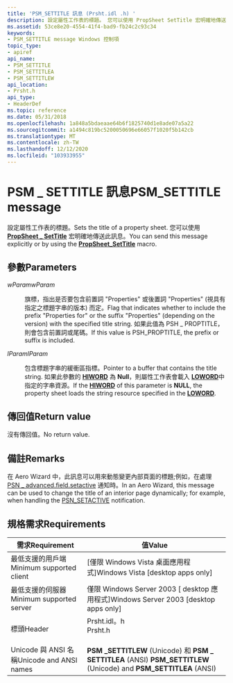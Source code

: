 ```yaml
---
title: 'PSM_SETTITLE 訊息 (Prsht.idl .h) '
description: 設定屬性工作表的標題。 您可以使用 PropSheet SetTitle 宏明確地傳送此訊息 \_ 。
ms.assetid: 53ce8e20-4554-41f4-bad9-fb24c2c93c34
keywords:
- PSM_SETTITLE message Windows 控制項
topic_type:
- apiref
api_name:
- PSM_SETTITLE
- PSM_SETTITLEA
- PSM_SETTITLEW
api_location:
- Prsht.h
api_type:
- HeaderDef
ms.topic: reference
ms.date: 05/31/2018
ms.openlocfilehash: 1a848a5bdaeaae64b6f1825740d1e8ade07a5a22
ms.sourcegitcommit: a1494c819bc5200050696e66057f1020f5b142cb
ms.translationtype: MT
ms.contentlocale: zh-TW
ms.lasthandoff: 12/12/2020
ms.locfileid: "103933955"
---
```

# <a name="psm_settitle-message"></a><span data-ttu-id="4cc54-105">PSM \_ SETTITLE 訊息</span><span class="sxs-lookup"><span data-stu-id="4cc54-105">PSM\_SETTITLE message</span></span>

<span data-ttu-id="4cc54-106">設定屬性工作表的標題。</span><span class="sxs-lookup"><span data-stu-id="4cc54-106">Sets the title of a property sheet.</span></span> <span data-ttu-id="4cc54-107">您可以使用 [**PropSheet \_ SetTitle**](/windows/desktop/api/Prsht/nf-prsht-propsheet_settitle) 宏明確地傳送此訊息。</span><span class="sxs-lookup"><span data-stu-id="4cc54-107">You can send this message explicitly or by using the [**PropSheet\_SetTitle**](/windows/desktop/api/Prsht/nf-prsht-propsheet_settitle) macro.</span></span>

## <a name="parameters"></a><span data-ttu-id="4cc54-108">參數</span><span class="sxs-lookup"><span data-stu-id="4cc54-108">Parameters</span></span>

<dl> <dt>

<span data-ttu-id="4cc54-109">*wParam*</span><span class="sxs-lookup"><span data-stu-id="4cc54-109">*wParam*</span></span> 
</dt> <dd>

<span data-ttu-id="4cc54-110">旗標，指出是否要包含前置詞 "Properties" 或後置詞 "Properties" (視具有指定之標題字串的版本) 而定。</span><span class="sxs-lookup"><span data-stu-id="4cc54-110">Flag that indicates whether to include the prefix "Properties for" or the suffix "Properties" (depending on the version) with the specified title string.</span></span> <span data-ttu-id="4cc54-111">如果此值為 PSH \_ PROPTITLE，則會包含前置詞或尾碼。</span><span class="sxs-lookup"><span data-stu-id="4cc54-111">If this value is PSH\_PROPTITLE, the prefix or suffix is included.</span></span>

</dd> <dt>

<span data-ttu-id="4cc54-112">*lParam*</span><span class="sxs-lookup"><span data-stu-id="4cc54-112">*lParam*</span></span> 
</dt> <dd>

<span data-ttu-id="4cc54-113">包含標題字串的緩衝區指標。</span><span class="sxs-lookup"><span data-stu-id="4cc54-113">Pointer to a buffer that contains the title string.</span></span> <span data-ttu-id="4cc54-114">如果此參數的 [**HIWORD**](/previous-versions/windows/desktop/legacy/ms632657(v=vs.85)) 為 **Null**，則屬性工作表會載入 [**LOWORD**](/previous-versions/windows/desktop/legacy/ms632659(v=vs.85))中指定的字串資源。</span><span class="sxs-lookup"><span data-stu-id="4cc54-114">If the [**HIWORD**](/previous-versions/windows/desktop/legacy/ms632657(v=vs.85)) of this parameter is **NULL**, the property sheet loads the string resource specified in the [**LOWORD**](/previous-versions/windows/desktop/legacy/ms632659(v=vs.85)).</span></span>

</dd> </dl>

## <a name="return-value"></a><span data-ttu-id="4cc54-115">傳回值</span><span class="sxs-lookup"><span data-stu-id="4cc54-115">Return value</span></span>

<span data-ttu-id="4cc54-116">沒有傳回值。</span><span class="sxs-lookup"><span data-stu-id="4cc54-116">No return value.</span></span>

## <a name="remarks"></a><span data-ttu-id="4cc54-117">備註</span><span class="sxs-lookup"><span data-stu-id="4cc54-117">Remarks</span></span>

<span data-ttu-id="4cc54-118">在 Aero Wizard 中，此訊息可以用來動態變更內部頁面的標題;例如，在處理 [PSN \_ advanced.field.setactive](psn-setactive.md) 通知時。</span><span class="sxs-lookup"><span data-stu-id="4cc54-118">In an Aero Wizard, this message can be used to change the title of an interior page dynamically; for example, when handling the [PSN\_SETACTIVE](psn-setactive.md) notification.</span></span>

## <a name="requirements"></a><span data-ttu-id="4cc54-119">規格需求</span><span class="sxs-lookup"><span data-stu-id="4cc54-119">Requirements</span></span>



| <span data-ttu-id="4cc54-120">需求</span><span class="sxs-lookup"><span data-stu-id="4cc54-120">Requirement</span></span> | <span data-ttu-id="4cc54-121">值</span><span class="sxs-lookup"><span data-stu-id="4cc54-121">Value</span></span> |
|-------------------------------------|------------------------------------------------------------------------------------|
| <span data-ttu-id="4cc54-122">最低支援的用戶端</span><span class="sxs-lookup"><span data-stu-id="4cc54-122">Minimum supported client</span></span><br/> | <span data-ttu-id="4cc54-123">\[僅限 Windows Vista 桌面應用程式\]</span><span class="sxs-lookup"><span data-stu-id="4cc54-123">Windows Vista \[desktop apps only\]</span></span><br/>                                     |
| <span data-ttu-id="4cc54-124">最低支援的伺服器</span><span class="sxs-lookup"><span data-stu-id="4cc54-124">Minimum supported server</span></span><br/> | <span data-ttu-id="4cc54-125">僅限 Windows Server 2003 \[ desktop 應用程式\]</span><span class="sxs-lookup"><span data-stu-id="4cc54-125">Windows Server 2003 \[desktop apps only\]</span></span><br/>                               |
| <span data-ttu-id="4cc54-126">標頭</span><span class="sxs-lookup"><span data-stu-id="4cc54-126">Header</span></span><br/>                   | <dl> <span data-ttu-id="4cc54-127"><dt>Prsht.idl。h</dt></span><span class="sxs-lookup"><span data-stu-id="4cc54-127"><dt>Prsht.h</dt></span></span> </dl> |
| <span data-ttu-id="4cc54-128">Unicode 與 ANSI 名稱</span><span class="sxs-lookup"><span data-stu-id="4cc54-128">Unicode and ANSI names</span></span><br/>   | <span data-ttu-id="4cc54-129">**PSM \_SETTITLEW** (Unicode) 和 **PSM \_ SETTITLEA** (ANSI) </span><span class="sxs-lookup"><span data-stu-id="4cc54-129">**PSM\_SETTITLEW** (Unicode) and **PSM\_SETTITLEA** (ANSI)</span></span><br/>              |



 

